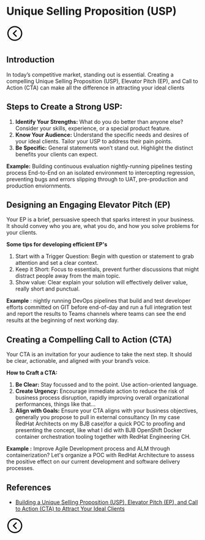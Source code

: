 # Unique Selling Proposition (USP)
[<img src="../images/back.png">](../README.md)

## Introduction
In today’s competitive market, standing out is essential. Creating a compelling Unique Selling Proposition (USP), Elevator Pitch (EP), and Call to Action (CTA) can make all the difference in attracting your ideal clients

## Steps to Create a Strong USP:
1. **Identify Your Strengths:** What do you do better than anyone else? Consider your skills, experience, or a special product feature.
2. **Know Your Audience:** Understand the specific needs and desires of your ideal clients. Tailor your USP to address their pain points.
3. **Be Specific:** General statements won’t stand out. Highlight the distinct benefits your clients can expect.

**Example:** Building continuous evaluation nightly-running pipelines testing process End-to-End on an isolated environment to intercepting regression, preventing bugs and errors slipping through to UAT, pre-production and production enviornments. 

## Designing an Engaging Elevator Pitch (EP)
Your EP is a brief, persuasive speech that sparks interest in your business. It should convey who you are, what you do, and how you solve problems for your clients.

**Some tips for developing efficient EP's**
1. Start with a Trigger Question: Begin with question or statement to grab attention and set a clear context.
2. Keep it Short: Focus to essentials, prevent further discussions that might distract people away from the main topic.
3. Show value: Clear explain your solution will effectively deliver value, really short and punctual.

**Example** : nightly running DevOps pipelines that build and test developer efforts committed on GIT before end-of-day and run a full integration test and report the results to Teams channels where teams can see the end results at the beginning of next working day.

## Creating a Compelling Call to Action (CTA)
Your CTA is an invitation for your audience to take the next step. It should be clear, actionable, and aligned with your brand’s voice.

**How to Craft a CTA:**
1. **Be Clear:** Stay focussed and to the point. Use action-oriented language.
2. **Create Urgency:** Encourage immediate action to reduce the risk of business process disruption, rapidly improving overall organizational performances, things like that... 
3. **Align with Goals:** Ensure your CTA aligns with your business objectives, generally you propose to pull in external consultancy (In my case RedHat Architects on my BJB case)for a quick POC to proofing and presenting the concept, like what I did with BJB OpenShift Docker container orchestration tooling together with RedHat Engineering CH. 

**Example :** Improve Agile Development process and ALM through containerization? Let's organize a POC with RedHat Architecture to assess the positive effect on our current development and software delivery processes.

## References
- [Building a Unique Selling Proposition (USP), Elevator Pitch (EP), and Call to Action (CTA) to Attract Your Ideal Clients](https://www.kcsms.com.au/building-a-unique-selling-proposition-usp-elevator-pitch-ep-and-call-to-action-cta-to-attract-your-ideal-clients/)

[<img src="../images/back.png">](../README.md)
